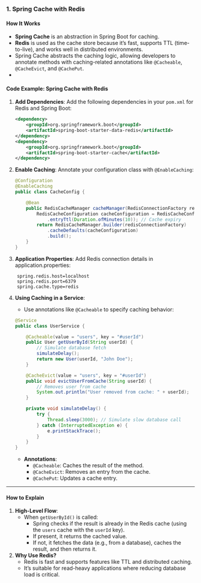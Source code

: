 ### **1. Spring Cache with Redis**
#### **How It Works**
- **Spring Cache** is an abstraction in Spring Boot for caching.
- **Redis** is used as the cache store because it’s fast, supports TTL (time-to-live), and works well in distributed environments.
- Spring Cache abstracts the caching logic, allowing developers to annotate methods with caching-related annotations like `@Cacheable`, `@CacheEvict`, and `@CachePut`.
- 
#### **Code Example: Spring Cache with Redis**
1. **Add Dependencies**: Add the following dependencies in your `pom.xml` for Redis and Spring Boot:
    
    ```xml
    <dependency>
        <groupId>org.springframework.boot</groupId>
        <artifactId>spring-boot-starter-data-redis</artifactId>
    </dependency>
    <dependency>
        <groupId>org.springframework.boot</groupId>
        <artifactId>spring-boot-starter-cache</artifactId>
    </dependency>
    ```
    
2. **Enable Caching**: Annotate your configuration class with `@EnableCaching`:
    
    ```java
    @Configuration
    @EnableCaching
    public class CacheConfig {
    
        @Bean
        public RedisCacheManager cacheManager(RedisConnectionFactory redisConnectionFactory) {
            RedisCacheConfiguration cacheConfiguration = RedisCacheConfiguration.defaultCacheConfig()
                .entryTtl(Duration.ofMinutes(10)); // Cache expiry
            return RedisCacheManager.builder(redisConnectionFactory)
                .cacheDefaults(cacheConfiguration)
                .build();
        }
    }
    ```
    
3. **Application Properties**: Add Redis connection details in application.properties:
```properties
    spring.redis.host=localhost
    spring.redis.port=6379
    spring.cache.type=redis
```
    
4. **Using Caching in a Service**:
    - Use annotations like `@Cacheable` to specify caching behavior:
    
    ```java
    @Service
    public class UserService {
    
        @Cacheable(value = "users", key = "#userId")
        public User getUserById(String userId) {
            // Simulate database fetch
            simulateDelay();
            return new User(userId, "John Doe");
        }
    
        @CacheEvict(value = "users", key = "#userId")
        public void evictUserFromCache(String userId) {
            // Removes user from cache
            System.out.println("User removed from cache: " + userId);
        }
    
        private void simulateDelay() {
            try {
                Thread.sleep(3000); // Simulate slow database call
            } catch (InterruptedException e) {
                e.printStackTrace();
            }
        }
    }
    ```
    
    - **Annotations**:
        - `@Cacheable`: Caches the result of the method.
        - `@CacheEvict`: Removes an entry from the cache.
        - `@CachePut`: Updates a cache entry.

---

#### **How to Explain**
1. **High-Level Flow**:
    - When `getUserById()` is called:
        - Spring checks if the result is already in the Redis cache (using the `users` cache with the `userId` key).
        - If present, it returns the cached value.
        - If not, it fetches the data (e.g., from a database), caches the result, and then returns it.
2. **Why Use Redis?**
    - Redis is fast and supports features like TTL and distributed caching.
    - It’s suitable for read-heavy applications where reducing database load is critical.
